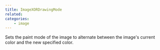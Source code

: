 ```yaml
---
title: ImageXORDrawingMode
related:
categories:
    - image
---
```


Sets the paint mode of the image to alternate between the image's current color and the new specified color.